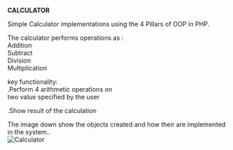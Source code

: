 
**CALCULATOR**

Simple Calculator implementations using the 4 Pillars of OOP in PHP.<br/> 

The calculator performs operations as : <br/>
 Addition <br/>
 Subtract <br/>
 Division <br/>
 Multiplication<br/>

key functionality:<br/>
.Perform 4 arithmetic operations on<br/>
 two value specified by the user<br/>
 
.Show result of the calculation <br/>

The image down show the objects created and how their are implemented in the system..<br/>
![Calculator](https://user-images.githubusercontent.com/22649602/130883827-693a5d88-1ace-46ab-866b-5ef2edb0bc23.png)









